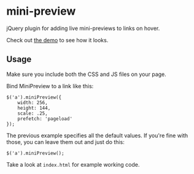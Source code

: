 # mini-preview

jQuery plugin for adding live mini-previews to links on hover.

Check out [the demo](https://mehdiakram.github.io/mini-preview/) to see how it looks.

## Usage

Make sure you include both the CSS and JS files on your page.

Bind MiniPreview to a link like this:

	$('a').miniPreview({
		width: 256,
		height: 144,
		scale: .25,
		prefetch: 'pageload'
	});

The previous example specifies all the default values. If you're fine with those, you can leave them out and just do this:

	$('a').miniPreview();

Take a look at `index.html` for example working code.
